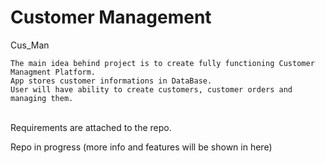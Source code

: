 # Customer Management

Cus_Man
    
    The main idea behind project is to create fully functioning Customer Managment Platform.
    App stores customer informations in DataBase.
    User will have ability to create customers, customer orders and managing them.  
    
    

<br>
Requirements are attached to the repo.
<br>

Repo in progress (more info and features will be shown in here)
